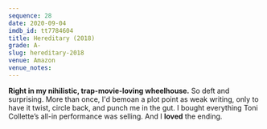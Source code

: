 ```yaml
---
sequence: 28
date: 2020-09-04
imdb_id: tt7784604
title: Hereditary (2018)
grade: A-
slug: hereditary-2018
venue: Amazon
venue_notes:
---
```


**Right in my nihilistic, trap-movie-loving wheelhouse.** So deft and surprising. More than once, I'd bemoan a plot point as weak writing, only to have it twist, circle back, and punch me in the gut. I bought everything Toni Collette’s all-in performance was selling. And I **loved** the ending.
